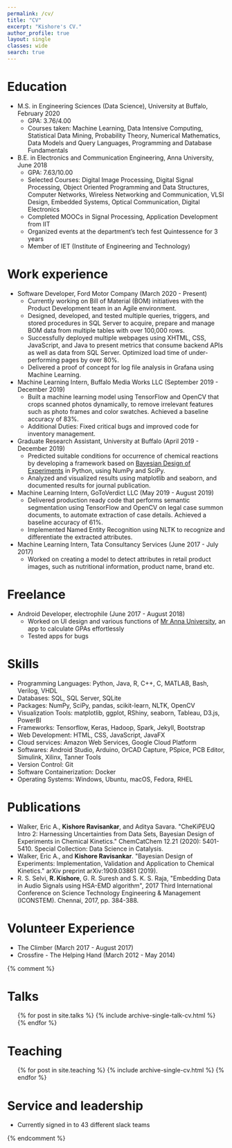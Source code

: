 ```yaml
---
permalink: /cv/
title: "CV"
excerpt: "Kishore's CV."
author_profile: true
layout: single
classes: wide
search: true
---
```


Education
======
* M.S. in Engineering Sciences (Data Science), University at Buffalo, February 2020
  * GPA: 3.76/4.00
  * Courses taken: Machine Learning, Data Intensive Computing, Statistical Data Mining, Probability Theory, Numerical Mathematics, Data Models and Query Languages, Programming and Database Fundamentals
* B.E. in Electronics and Communication Engineering, Anna University, June 2018
  * GPA: 7.63/10.00
  * Selected Courses: Digital Image Processing, Digital Signal Processing, Object Oriented Programming and Data Structures, Computer Networks, Wireless Networking and Communication, VLSI Design, Embedded Systems, Optical Communication, Digital Electronics
  * Completed MOOCs in Signal Processing, Application Development from IIT
  * Organized events at the department’s tech fest Quintessence for 3 years
  * Member of IET (Institute of Engineering and Technology)

Work experience
======
* Software Developer, Ford Motor Company (March 2020 - Present)
  * Currently working on Bill of Material (BOM) initiatives with the Product Development team in an Agile environment.
  * Designed, developed, and tested multiple queries, triggers, and stored procedures in SQL Server to acquire, prepare and manage BOM data from multiple tables with over 100,000 rows.
  * Successfully deployed multiple webpages using XHTML, CSS, JavaScript, and Java to present metrics that consume backend APIs as well as data from SQL Server. Optimized load time of under-performing pages by over 80%.
  * Delivered a proof of concept for log file analysis in Grafana using Machine Learning.
* Machine Learning Intern, Buffalo Media Works LLC (September 2019 - December 2019)
  * Built a machine learning model using TensorFlow and OpenCV that crops scanned photos dynamically, to remove irrelevant features such as photo frames and color swatches. Achieved a baseline accuracy of 83%.
  * Additional Duties: Fixed critical bugs and improved code for inventory management.
* Graduate Research Assistant, University at Buffalo (April 2019 - December 2019)
  * Predicted suitable conditions for occurrence of chemical reactions by developing a framework based on [Bayesian Design of Experiments](https://www.buffalo.edu/icds/research.host.html/content/shared/www/icds/research/eric-walker/chemical-kinetics-studies-eric-walker.detail.html "Design of Experiments for Chemical Kinetics Studies") in Python, using NumPy and SciPy.
  * Analyzed and visualized results using matplotlib and seaborn, and documented results for journal publication.
* Machine Learning Intern, GoToVerdict LLC (May 2019 - August 2019)
  * Delivered production ready code that performs semantic segmentation using TensorFlow and OpenCV on legal case summon documents, to automate extraction of case details. Achieved a baseline accuracy of 61%.
  * Implemented Named Entity Recognition using NLTK to recognize and differentiate the extracted attributes.
* Machine Learning Intern, Tata Consultancy Services (June 2017 - July 2017)
  * Worked on creating a model to detect attributes in retail product images, such as nutritional information, product name, brand etc.

Freelance
======
* Android Developer, electrophile (June 2017 - August 2018)
  * Worked on UI design and various functions of [Mr Anna University](https://play.google.com/store/apps/details?id=in.electrophile.mrannauniv "Mr Anna University - Apps on Google Play"), an app to calculate GPAs effortlessly
  * Tested apps for bugs
  
Skills
======
* Programming Languages: Python, Java, R, C++, C, MATLAB, Bash, Verilog, VHDL
* Databases: SQL, SQL Server, SQLite
* Packages: NumPy, SciPy, pandas, scikit-learn, NLTK, OpenCV
* Visualization Tools: matplotlib, ggplot, RShiny, seaborn, Tableau, D3.js, PowerBI
* Frameworks: Tensorflow, Keras, Hadoop, Spark, Jekyll, Bootstrap
* Web Development: HTML, CSS, JavaScript, JavaFX
* Cloud services: Amazon Web Services, Google Cloud Platform
* Softwares: Android Studio, Arduino, OrCAD Capture, PSpice, PCB Editor, Simulink, Xilinx, Tanner Tools
* Version Control: Git
* Software Containerization: Docker
* Operating Systems: Windows, Ubuntu, macOS, Fedora, RHEL

Publications
======
* Walker, Eric A., **Kishore Ravisankar**, and Aditya Savara. "CheKiPEUQ Intro 2: Harnessing Uncertainties from Data Sets, Bayesian Design of Experiments in Chemical Kinetics." ChemCatChem 12.21 (2020): 5401-5410. Special Collection: Data Science in Catalysis.
* Walker, Eric A., and **Kishore Ravisankar**. "Bayesian Design of Experiments: Implementation, Validation and Application to Chemical Kinetics." arXiv preprint arXiv:1909.03861 (2019).
* R. S. Selvi, **R. Kishore**, G. R. Suresh and S. K. S. Raja, "Embedding Data in Audio Signals using HSA-EMD algorithm", 2017 Third International Conference on Science Technology Engineering & Management (ICONSTEM). Chennai, 2017, pp. 384-388.

Volunteer Experience
=====
* The Climber (March 2017 - August 2017)
* Crossfire - The Helping Hand (March 2012 - May 2014)

{% comment %}

Talks
======
  <ul>{% for post in site.talks %}
    {% include archive-single-talk-cv.html %}
  {% endfor %}</ul>
  
Teaching
======
  <ul>{% for post in site.teaching %}
    {% include archive-single-cv.html %}
  {% endfor %}</ul>

Service and leadership
======
* Currently signed in to 43 different slack teams

{% endcomment %}
